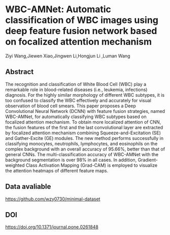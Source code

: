 # WBC-AMNet: Automatic classification of WBC images using deep feature fusion network based on focalized attention mechanism
Ziyi Wang,Jiewen Xiao,Jingwen Li,Hongjun Li ,Luman Wang 
## Abstract
The recognition and classification of White Blood Cell (WBC) play a remarkable role in blood-related diseases (i.e., leukemia, infections) diagnosis. For the highly similar morphology of different WBC subtypes, it is too confused to classify the WBC effectively and accurately for visual observation of blood cell smears. This paper proposes a Deep Convolutional Neural Network (DCNN) with feature fusion strategies, named WBC-AMNet, for automatically classifying WBC subtypes based on focalized attention mechanism. To obtain more localized attention of CNN, the fusion features of the first and the last convolutional layer are extracted by focalized attention mechanism combining Squeeze-and-Excitation (SE) and Gather-Excite (GE) modules. The new method performs successfully in classifying monocytes, neutrophils, lymphocytes, and eosinophils on the complex background with an overall accuracy of 95.66%, better than that of general CNNs. The multi-classification accuracy of WBC-AMNet with the background segmentation is over 98% in all cases. In addition, Gradient-weighted Class Activation Mapping (Grad-CAM) is employed to visualize the attention heatmaps of different feature maps.
## Data avaliable 
https://github.com/wzy0730/minimal-dataset
## DOI
https://doi.org/10.1371/journal.pone.0261848
